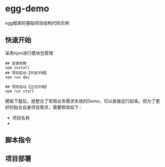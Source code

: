 # egg-demo

egg框架的基础项目结构代码示例

## 快速开始
采用npm进行模块包管理
```shell
## 安装依赖
npm install
## 项目启动【开发环境】
npm run dev

## 项目启动【正式环境】
npm run start
```

模板下载后，是整合了常用业务需求失效的Demo，可以直接运行起来。但为了更好的贴合自身项目需求，需要修改如下：

- 项目名称
- 



## 脚本指令



## 项目部署